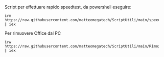 Script per effettuare rapido speedtest, da powershell eseguire:

```
irm https://raw.githubusercontent.com/matteomegatech/ScriptUtili/main/speedtest | iex
```

Per rimuovere Office dal PC

```
irw https://raw.githubusercontent.com/matteomegatech/ScriptUtili/main/RimozioneMSOffice | iex
```
